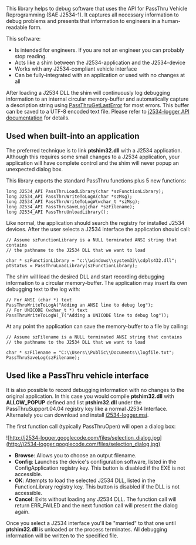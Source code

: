 This library helps to debug software that uses the API for PassThru Vehicle Reprogramming (SAE J2534-1). It captures all necessary information to debug problems and presents that information to engineers in a human-readable form.

This software:

  * Is intended for engineers. If you are not an engineer you can probably stop reading.
  * Acts like a shim between the J2534-application and the J2534-device
  * Works with any J2534-compliant vehicle interface
  * Can be fully-integrated with an application or used with no changes at all

After loading a J2534 DLL the shim will continuously log debugging information to an internal circular memory-buffer and automatically capture a description string using [PassThruGetLastError](API#PassThruGetLastError.md) for most errors. This buffer can be saved to a UTF-8 encoded text file. Please refer to [j2534-logger API documentation](API.md) for details.

## Used when built-into an application ##

The preferred technique is to link **ptshim32.dll** with a J2534 application. Although this requires some small changes to a J2534 application, your application will have complete control and the shim will never popup an unexpected dialog box.

This library exports the standard PassThru functions plus 5 new functions:

```
long J2534_API PassThruLoadLibrary(char *szFunctionLibrary);
long J2534_API PassThruWriteToLogA(char *szMsg);
long J2534_API PassThruWriteToLogW(wchar_t *szMsg);
long J2534_API PassThruSaveLog(char *szFilename);
long J2534_API PassThruUnloadLibrary();
```

Like normal, the application should search the registry for installed J2534 devices. After the user selects a J2534 interface the application should call:

```
// Assume szFunctionLibrary is a NULL terminated ANSI string that contains
// the pathname to the J2534 DLL that we want to load

char * szFunctionLibrary = "c:\\windows\\system32\\cdpls432.dll";
ptStatus = PassThruLoadLibrary(szFunctionLibrary);
```

The shim will load the desired DLL and start recording debugging information to a circular memory-buffer. The application may insert its own debugging text to the log with:

```
// For ANSI (char *) text
PassThruWriteToLogA("Adding an ANSI line to debug log");
// For UNICODE (wchar_t *) text
PassThruWriteToLogW(_T("Adding a UNICODE line to debug log"));
```

At any point the application can save the memory-buffer to a file by calling:

```
// Assume szFilename is a NULL terminated ANSI string that contains
// the pathname to the J2534 DLL that we want to load

char * szFilename = "C:\\Users\\Public\\Documents\\logfile.txt";
PassThruSaveLog(szFilename);
```

## Used like a PassThru vehicle interface ##

It is also possible to record debugging information with no changes to the original application. In this case you would compile **ptshim32.dll** with **ALLOW\_POPUP** defined and list **ptshim32.dll** under the PassThruSupport.04.04 registry key like a normal J2534 Interface. Alternately you can download and install [j2534-logger.msi](http://j2534-logger.googlecode.com/files/j2534-logger.msi).

The first function call (typically PassThruOpen) will open a dialog box:

![http://j2534-logger.googlecode.com/files/selection_dialog.jpg](http://j2534-logger.googlecode.com/files/selection_dialog.jpg)

  * **Browse**: Allows you to choose an output filename.
  * **Config**: Launches the device's configuration software, listed in the ConfigApplication registry key. This button is disabled if the EXE is not accessible.
  * **OK**: Attempts to load the selected J2534 DLL, listed in the FunctionLibrary registry key. This button is disabled if the DLL is not accessible.
  * **Cancel**: Exits without loading any J2534 DLL. The function call will return ERR\_FAILED and the next function call will present the dialog again.

Once you select a J2534 interface you'll be "married" to that one until **ptshim32.dll** is unloaded or the process terminates. All debugging information will be written to the specified file.